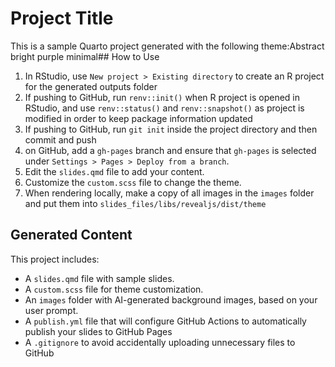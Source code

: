 # Project Title

This is a sample Quarto project generated with the following theme:Abstract bright purple minimal## How to Use

1. In RStudio, use `New project > Existing directory` to create an R project for the generated outputs folder
2. If pushing to GitHub, run `renv::init()` when R project is opened in RStudio, and use `renv::status()` and `renv::snapshot()` as project is modified in order to keep package information updated
3. If pushing to GitHub, run `git init` inside the project directory and then commit and push
4. on GitHub, add a `gh-pages` branch and ensure that `gh-pages` is selected under `Settings > Pages > Deploy from a branch`.
5. Edit the `slides.qmd` file to add your content.
6. Customize the `custom.scss` file to change the theme.
7. When rendering locally, make a copy of all images in the `images` folder and put them into `slides_files/libs/revealjs/dist/theme`

## Generated Content

This project includes:
- A `slides.qmd` file with sample slides.
- A `custom.scss` file for theme customization.
- An `images` folder with AI-generated background images, based on your user prompt.
- A `publish.yml` file that will configure GitHub Actions to automatically publish your slides to GitHub Pages
- A `.gitignore` to avoid accidentally uploading unnecessary files to GitHub

